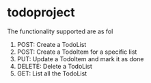 # todoproject

The functionality supported are as fol
   1. POST: Create a TodoList
   2. POST: Create a TodoItem for a specific list
   3. PUT:    Update a TodoItem and mark it as done
   4. DELETE: Delete a TodoList
   5. GET: List all the TodoList
